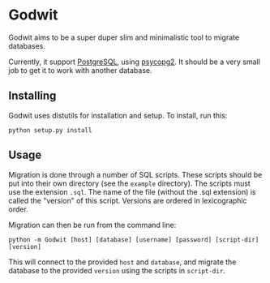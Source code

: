 Godwit
======

Godwit aims to be a super duper slim and minimalistic tool to migrate databases.

Currently, it support [PostgreSQL](http://www.postgresql.org/),
using [psycopg2](http://initd.org/psycopg/). It should be a very small job
to get it to work with another database.

Installing
----------

Godwit uses distutils for installation and setup. To install, run this:

```shell
python setup.py install
```

Usage
-----

Migration is done through a number of SQL scripts. These scripts should be
put into their own directory (see the ```example``` directory). The scripts
must use the extension ```.sql```. The name of the file (without the .sql
extension) is called the "version" of this script. Versions are ordered in
lexicographic order.

Migration can then be run from the command line:

```shell
python -m Godwit [host] [database] [username] [password] [script-dir] [version]
```

This will connect to the provided ```host``` and ```database```, and migrate
the database to the provided ```version``` using the scripts in ```script-dir```.